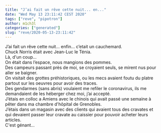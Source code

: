 ```yaml
---
title: "J’ai fait un rêve cette nuit... en..."
date: "Wed May 13 23:11:42 CEST 2020"
tags: ["reve", "pipotron"]
author: m1ch3l
categories: ["generated"]
slug: "reve/2020-05-13-23:11:42"
---
```


J’ai fait un rêve cette nuit... enfin... c’etait un cauchemard.<br>
Chuck Norris était avec Jean-Luc le Ténia.<br>
Là, d'un coup...<br>
On était dans l’espace, nous mangions des pommes.<br>
Des campeurs passant près de moi, se croyaient seuls, se mirent nus pour aller se baigner.<br>
On visitait des grottes préhistoriques, ou les mecs avaient foutu du platre partout sur les oeuvres pour avoir des traces.<br>
Des gendarmes (sans abris) voulaient me refiler le coronavirus, ils me demandaient de les héberger chez moi, j’ai accepté.<br>
J’étais en colloc a Amiens avec le chinois qui avait passé une semaine à pêter dans ma chambre d'hôpital de Grenobles.<br>
J’étais dans un magasin avec des clients qui avaient tous des cravates et qui devaient passer leur cravate au caissier pour pouvoir acheter leurs articles.<br>
C'est génant...<br>
